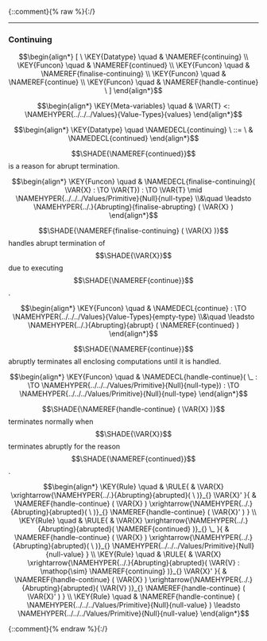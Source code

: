 {::comment}{% raw %}{:/}


----

### Continuing
               


$$\begin{align*}
  [ \
  \KEY{Datatype} \quad & \NAMEREF{continuing} \\
  \KEY{Funcon} \quad & \NAMEREF{continued} \\
  \KEY{Funcon} \quad & \NAMEREF{finalise-continuing} \\
  \KEY{Funcon} \quad & \NAMEREF{continue} \\
  \KEY{Funcon} \quad & \NAMEREF{handle-continue}
  \ ]
\end{align*}$$

$$\begin{align*}
  \KEY{Meta-variables} \quad
  & \VAR{T} <: \NAMEHYPER{../../../Values}{Value-Types}{values}
\end{align*}$$

$$\begin{align*}
  \KEY{Datatype} \quad 
  \NAMEDECL{continuing} 
  \ ::= \ & \NAMEDECL{continued}
\end{align*}$$


  $$\SHADE{\NAMEREF{continued}}$$ is a reason for abrupt termination.


$$\begin{align*}
  \KEY{Funcon} \quad
  & \NAMEDECL{finalise-continuing}(
                       \VAR{X} :  \TO \VAR{T}) 
    :  \TO \VAR{T}  \mid \NAMEHYPER{../../../Values/Primitive}{Null}{null-type} \\&\quad
    \leadsto \NAMEHYPER{../.}{Abrupting}{finalise-abrupting}
               (  \VAR{X} )
\end{align*}$$


  $$\SHADE{\NAMEREF{finalise-continuing}
           (  \VAR{X} )}$$ handles abrupt termination of $$\SHADE{\VAR{X}}$$ due to executing
  $$\SHADE{\NAMEREF{continue}}$$.


$$\begin{align*}
  \KEY{Funcon} \quad
  & \NAMEDECL{continue} 
    :  \TO \NAMEHYPER{../../../Values}{Value-Types}{empty-type} \\&\quad
    \leadsto \NAMEHYPER{../.}{Abrupting}{abrupt}
               (  \NAMEREF{continued} )
\end{align*}$$


  $$\SHADE{\NAMEREF{continue}}$$ abruptly terminates all enclosing computations until it is handled.


$$\begin{align*}
  \KEY{Funcon} \quad
  & \NAMEDECL{handle-continue}(
                       \_ :  \TO \NAMEHYPER{../../../Values/Primitive}{Null}{null-type}) 
    :  \TO \NAMEHYPER{../../../Values/Primitive}{Null}{null-type} 
\end{align*}$$


  $$\SHADE{\NAMEREF{handle-continue}
           (  \VAR{X} )}$$ terminates normally when $$\SHADE{\VAR{X}}$$ terminates abruptly for the
  reason $$\SHADE{\NAMEREF{continued}}$$.


$$\begin{align*}
  \KEY{Rule} \quad
    & \RULE{
      &  \VAR{X} \xrightarrow{\NAMEHYPER{../.}{Abrupting}{abrupted}(   \  )}_{} 
          \VAR{X}'
      }{
      &  \NAMEREF{handle-continue}
                      (  \VAR{X} ) \xrightarrow{\NAMEHYPER{../.}{Abrupting}{abrupted}(   \  )}_{} 
          \NAMEREF{handle-continue}
            (  \VAR{X}' )
      }
\\
  \KEY{Rule} \quad
    & \RULE{
      &  \VAR{X} \xrightarrow{\NAMEHYPER{../.}{Abrupting}{abrupted}(  \NAMEREF{continued} )}_{} 
          \_
      }{
      &  \NAMEREF{handle-continue}
                      (  \VAR{X} ) \xrightarrow{\NAMEHYPER{../.}{Abrupting}{abrupted}(   \  )}_{} 
          \NAMEHYPER{../../../Values/Primitive}{Null}{null-value}
      }
\\
  \KEY{Rule} \quad
    & \RULE{
      &  \VAR{X} \xrightarrow{\NAMEHYPER{../.}{Abrupting}{abrupted}(  \VAR{V} : \mathop{\sim} \NAMEREF{continuing} )}_{} 
          \VAR{X}'
      }{
      &  \NAMEREF{handle-continue}
                      (  \VAR{X} ) \xrightarrow{\NAMEHYPER{../.}{Abrupting}{abrupted}(  \VAR{V} )}_{} 
          \NAMEREF{handle-continue}
            (  \VAR{X}' )
      }
\\
  \KEY{Rule} \quad
    & \NAMEREF{handle-continue}
        (  \NAMEHYPER{../../../Values/Primitive}{Null}{null-value} ) \leadsto 
        \NAMEHYPER{../../../Values/Primitive}{Null}{null-value}
\end{align*}$$



[Funcons-beta]: /CBS-beta/math/Funcons-beta
  "FUNCONS-BETA"
[Unstable-Funcons-beta]: /CBS-beta/math/Unstable-Funcons-beta
  "UNSTABLE-FUNCONS-BETA"
[Languages-beta]: /CBS-beta/math/Languages-beta
  "LANGUAGES-BETA"
[Unstable-Languages-beta]: /CBS-beta/math/Unstable-Languages-beta
  "UNSTABLE-LANGUAGES-BETA"
[CBS-beta]: /CBS-beta
  "CBS-BETA"
[Continuing.cbs]: https://github.com/plancomps/CBS-beta/blob/math/Funcons-beta/Computations/Abnormal/Continuing/Continuing.cbs
  "CBS SOURCE FILE ON GITHUB"
[PLAIN]: /CBS-beta/docs/Funcons-beta/Computations/Abnormal/Continuing
  "CBS SOURCE WEB PAGE"
 [PRETTY]: /CBS-beta/math/Funcons-beta/Computations/Abnormal/Continuing
  "CBS-KATEX WEB PAGE"
[PDF]: https://github.com/plancomps/CBS-beta/blob/math/Funcons-beta/Computations/Abnormal/Continuing/Continuing.pdf
  "CBS-LATEX PDF FILE"
[PLanCompS Project]: https://plancomps.github.io
  "PROGRAMMING LANGUAGE COMPONENTS AND SPECIFICATIONS PROJECT HOME PAGE"
{::comment}{% endraw %}{:/}
